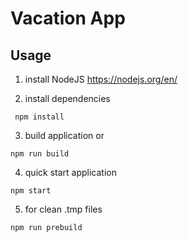 # Vacation App
## Usage
1. install NodeJS
    https://nodejs.org/en/

2. install dependencies
```
 npm install
```

3. build application or
```
npm run build
```

4. quick start application
```
npm start

```
5. for clean .tmp files
```
npm run prebuild
```